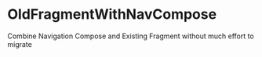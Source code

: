 # OldFragmentWithNavCompose
Combine Navigation Compose and Existing Fragment without much effort to migrate
